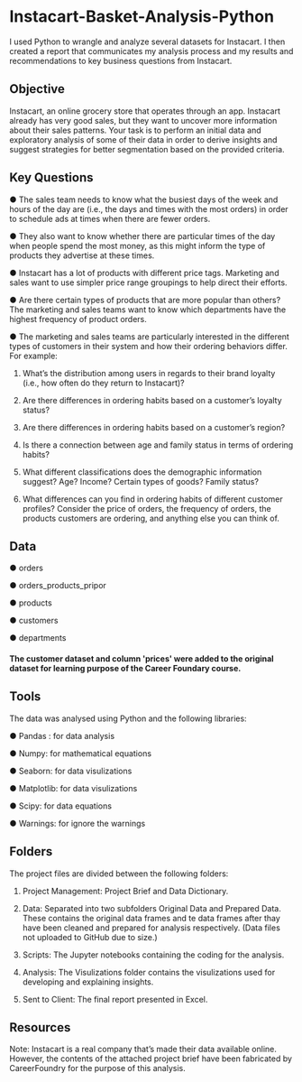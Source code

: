 # Instacart-Basket-Analysis-Python

I used Python to wrangle and analyze several datasets for Instacart. I then created a report that communicates my analysis process and my results and recommendations to key business questions from Instacart.

## Objective 

Instacart, an online grocery store that operates through an app. Instacart already has very good sales, but they want to uncover more information about their sales patterns. Your task is to perform an initial data and exploratory analysis of some of their data in order to derive insights and suggest strategies for better segmentation based on the provided criteria.

## Key Questions

  ● The sales team needs to know what the busiest days of the week and hours of the day are (i.e., the days and times with the most orders) in order to schedule ads at times when there are fewer orders.

  ● They also want to know whether there are particular times of the day when people spend the most money, as this might inform the type of products they advertise at these times.

  ● Instacart has a lot of products with different price tags. Marketing and sales want to use simpler price range groupings to help direct their efforts.

  ● Are there certain types of products that are more popular than others? The marketing and sales teams want to know which departments have the highest frequency of product orders.

  ● The marketing and sales teams are particularly interested in the different types of customers in their system and how their ordering behaviors differ. For example:
  
  1) What’s the distribution among users in regards to their brand loyalty (i.e., how often do they return to Instacart)?
   
  2) Are there differences in ordering habits based on a customer’s loyalty status?
   
  3) Are there differences in ordering habits based on a customer’s region?
  
  4) Is there a connection between age and family status in terms of ordering habits?

  5) What different classifications does the demographic information suggest? Age? Income? Certain types of goods? Family status?
     
  6) What differences can you find in ordering habits of different customer profiles? Consider the price of orders, the frequency of orders, the products customers are ordering, and anything else you can think         of.

## Data

  ● orders

  ● orders_products_pripor

  ● products

  ● customers

  ● departments

#### The customer dataset and column 'prices' were added to the original dataset for learning purpose of the Career Foundary course.

## Tools

The data was analysed using Python and the following libraries:

  ● Pandas : for data analysis

  ● Numpy: for mathematical equations

  ● Seaborn: for data visulizations

  ● Matplotlib: for data visulizations

  ● Scipy: for data equations

  ● Warnings: for ignore the warnings

## Folders

The project files are divided between the following folders:

  1) Project Management: Project Brief and Data Dictionary.
    
  2) Data: Separated into two subfolders Original Data and Prepared Data. These contains the original data frames and te data frames after thay have been cleaned and prepared for analysis respectively. (Data 
     files not uploaded to GitHub due to size.)

  3) Scripts: The Jupyter notebooks containing the coding for the analysis.

  4) Analysis: The Visulizations folder contains the visulizations used for developing and explaining insights.

  5) Sent to Client: The final report presented in Excel.

## Resources

Note: Instacart is a real company that’s made their data available online. However, the contents of the attached project brief have been fabricated by CareerFoundry for the purpose of this analysis.
     

